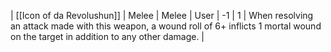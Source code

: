 | [[Icon of da Revolushun]] | Melee | Melee | User | -1  | 1   | When resolving an attack made with this weapon, a wound roll of 6+ inflicts 1 mortal wound on the target in addition to any other damage. | 